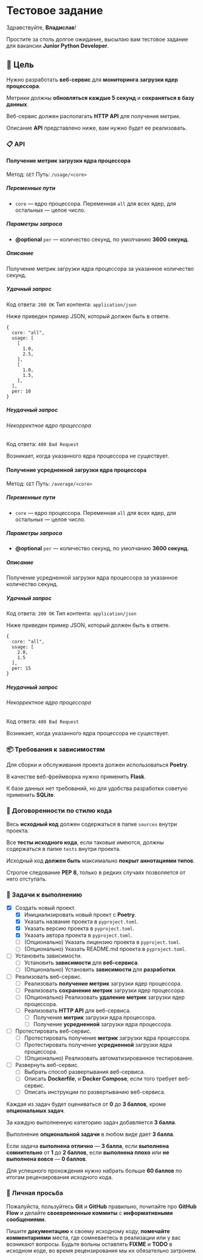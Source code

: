 # Тестовое задание

Здравствуйте, **Владислав**!

Простите за столь долгое ожидание, высылаю вам тестовое задание для вакансии **Junior Python Developer**.

## :dart: Цель

Нужно разработать **веб-сервис** для **мониторинга** **загрузки ядер процессора**.

Метрики должны **обновляться каждые 5 секунд** и **сохраняться в базу данных**.

Веб-сервис должен располагать **HTTP API** для получения метрик.

Описание **API** представлено ниже, вам нужно будет ее реализовать.

### :clipboard: API

#### Получение метрик загрузки ядра процессора

Метод: `GET` Путь: `/usage/<core>`

##### Переменные пути

* `core` — ядро процессора. Переменная `all` для всех ядер, для остальных — целое число.

##### Параметры запроса

* **@optional** `per` — количество секунд, по умолчанию **3600 секунд**.

##### Описание

Получение метрик загрузки ядра процессора за указанное количество секунд.

##### Удачный запрос

Код ответа: `200 OK` Тип контента: `application/json`

Ниже приведен пример JSON, который должен быть в ответе.

```json5
{
  core: "all",
  usage: [
    [
      1.0,
      2.5,
    ],
    [
      1.0,
      1.5,
    ],
  ],
  per: 10
}
```

##### Неудачный запрос

###### Некорректное ядро процессора

Код ответа: `400 Bad Request`

Возникает, когда указанного ядра процессора не существует.

#### Получение усредненной загрузки ядра процессора

Метод: `GET` Путь: `/average/<core>`

##### Переменные пути

* `core` — ядро процессора. Переменная `all` для всех ядер, для остальных — целое число.

##### Параметры запроса

* **@optional** `per` — количество секунд, по умолчанию **3600 секунд**.

##### Описание

Получение усредненной загрузки ядра процессора за указанное количество секунд.

##### Удачный запрос

Код ответа: `200 OK` Тип контента: `application/json`

Ниже приведен пример JSON, который должен быть в ответе.

```json5
{
  core: "all",
  usage: [
    2.0,
    1.5
  ],
  per: 15
}
```

##### Неудачный запрос

###### Некорректное ядро процессора

Код ответа: `400 Bad Request`

Возникает, когда указанного ядра процессора не существует.

### :package: Требования к зависимостям

Для сборки и обслуживания проекта должен использоваться **Poetry**.

В качестве веб-фреймворка нужно применить **Flask**.

К базе данных нет требований, но для удобства разработки советую применить **SQLite**.

### :briefcase: Договоренности по стилю кода

Весь **исходный код** должен содержаться в папке `sources` внутри проекта.

Все **тесты исходного кода**, если таковые имеются, должны содержаться в папке `tests` внутри проекта.

Исходный код **должен быть** максимально **покрыт аннотациями типов**.

Строгое следование **PEP 8**, только в редких случаях позволяется от него отступать.

### :card_index: Задачи к выполнению

* [x] Создать новый проект.
    * [x] Инициализировать новый проект с **Poetry**.
    * [x] Указать название проекта в `pyproject.toml`.
    * [x] Указать версию проекта в `pyproject.toml`.
    * [x] Указать автора проекта в `pyproject.toml`.
    * [ ] (Опционально) Указать лицензию проекта в `pyproject.toml`.
    * [ ] (Опционально) Указать README.md проекта в `pyproject.toml`.
* [ ] Установить зависимости.
    * [ ] Установить **зависимости** для **веб-сервиса**.
    * [ ] (Опционально) Установить **зависимости** для **разработки**.
* [ ] Реализовать веб-сервис.
    * [ ] Реализовать **получение метрик** загрузки ядер процессора.
    * [ ] Реализовать **сохранение метрик** загрузки ядер процессора.
    * [ ] (Опционально) Реализовать **удаление метрик** загрузки ядер процессора.
    * [ ] Реализовать **HTTP API** для веб-сервиса.
        * [ ] Получение **метрик** загрузки ядра процессора.
        * [ ] Получение **усредненной** загрузки ядра процессора.
* [ ] Протестировать веб-сервис.
    * [ ] Протестировать получение **метрик** загрузки ядра процессора.
    * [ ] Протестировать получение **усредненной** загрузки ядра процессора.
    * [ ] (Опционально) Реализовать автоматизированное тестирование.
* [ ] Развернуть веб-сервис.
    * [ ] Выбрать способ развертывания веб-сервиса.
    * [ ] Описать **Dockerfile**, и **Docker Compose**, если того требует веб-сервис.
    * [ ] Описать инструкции по развертыванию веб-сервиса.

Каждая из задач будет оцениваться от **0** до **3 баллов**, кроме **опциональных задач**.

За каждую выполненную категорию задач добавляется **3 балла**.

Выполнение **опциональной задачи** в любом виде дает **3 балла**.

Если задача **выполнена отлично** — **3 балла**, если **выполнена сомнительно** от **1** до **2 баллов**, если **выполнена плохо** или **не выполнена вовсе** — **0 баллов**.

Для успешного прохождения нужно набрать больше **60 баллов** по итогам рецензирования исходного кода.

### :love_letter: Личная просьба

Пожалуйста, пользуйтесь **Git** и **GitHub** правильно, почитайте про **GitHub Flow** и делайте **своевременные коммиты** с
**информативными сообщениями**.

Пишите **документацию** к своему исходному коду, **помечайте комментариями** места, где сомневаетесь в реализации или у вас возникают вопросы.
Будьте вольны оставлять **FIXME** и **TODO** в исходном коде, во время рецензирования мы их обязательно затронем.